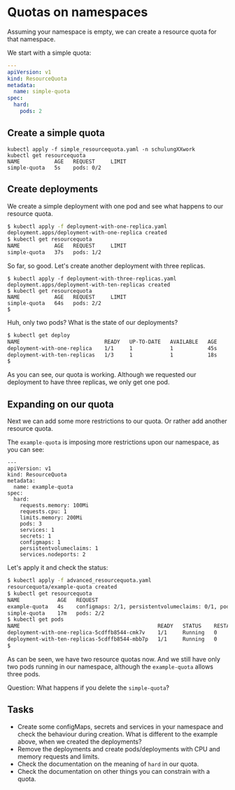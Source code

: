 # Quotas on namespaces

Assuming your namespace is empty, we can create a resource quota for that
namespace.

We start with a simple quota:

```yaml
---
apiVersion: v1
kind: ResourceQuota
metadata:
  name: simple-quota
spec:
  hard:
    pods: 2
```

## Create a simple quota

```
kubectl apply -f simple_resourcequota.yaml -n schulungXXwork
kubectl get resourcequota
NAME           AGE   REQUEST     LIMIT
simple-quota   5s    pods: 0/2
```

## Create deployments

We create a simple deployment with one pod and see what happens to our resource
quota.

```bash
$ kubectl apply -f deployment-with-one-replica.yaml
deployment.apps/deployment-with-one-replica created
$ kubectl get resourcequota
NAME           AGE   REQUEST     LIMIT
simple-quota   37s   pods: 1/2
```

So far, so good. Let's create another deployment with three replicas.

```
$ kubectl apply -f deployment-with-three-replicas.yaml
deployment.apps/deployment-with-ten-replicas created
$ kubectl get resourcequota
NAME           AGE   REQUEST     LIMIT
simple-quota   64s   pods: 2/2
$
```

Huh, only two pods? What is the state of our deployments?

```bash
$ kubectl get deploy
NAME                           READY   UP-TO-DATE   AVAILABLE   AGE
deployment-with-one-replica    1/1     1            1           45s
deployment-with-ten-replicas   1/3     1            1           18s
$
```

As you can see, our quota is working. Although we requested our deployment to
have three replicas, we only get one pod.

## Expanding on our quota

Next we can add some more restrictions to our quota. Or rather add another
resource quota.

The `example-quota` is imposing more restrictions upon our namespace, as you can
see:

```
---
apiVersion: v1
kind: ResourceQuota
metadata:
  name: example-quota
spec:
  hard:
    requests.memory: 100Mi
    requests.cpu: 1
    limits.memory: 200Mi
    pods: 3
    services: 1
    secrets: 1
    configmaps: 1
    persistentvolumeclaims: 1
    services.nodeports: 2
```

Let's apply it and check the status:

```bash
$ kubectl apply -f advanced_resourcequota.yaml
resourcequota/example-quota created
$ kubectl get resourcequota
NAME            AGE   REQUEST                                                                                                                                                      LIMIT
example-quota   4s    configmaps: 2/1, persistentvolumeclaims: 0/1, pods: 2/3, requests.cpu: 0/1, requests.memory: 0/100Mi, secrets: 4/1, services: 0/1, services.nodeports: 0/2   limits.memory: 0/200Mi
simple-quota    17m   pods: 2/2
$ kubectl get pods
NAME                                            READY   STATUS    RESTARTS   AGE
deployment-with-one-replica-5cdffb8544-cmk7v    1/1     Running   0          32s
deployment-with-ten-replicas-5cdffb8544-mbb7p   1/1     Running   0          29s
$
```

As can be seen, we have two resource quotas now. And we still have only two pods
running in our namespace, although the `example-quota` allows three pods.

Question: What happens if you delete the `simple-quota`?

## Tasks

* Create some configMaps, secrets and services in your namespace and check the
  behaviour during creation. What is different to the example above, when we
  created the deployments?
* Remove the deployments and create pods/deployments with CPU and memory
  requests and limits.
* Check the documentation on the meaning of `hard` in our quota.
* Check the documentation on other things you can constrain with a quota.
